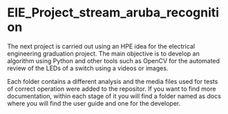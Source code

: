 # EIE_Project_stream_aruba_recognition

The next project is carried out using an HPE idea for the electrical engineering graduation project.
The main objective is to develop an algorithm using Python and other tools such as OpenCV for the automated
review of the LEDs of a switch using a videos or images.

Each folder contains a different analysis and the media files used for tests of correct operation were added to the repositor.
If you want to find more documentation, within each stage of it you will find a folder named as docs where you will find the user guide and one for the developer.
